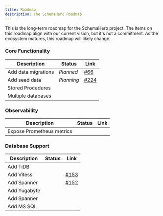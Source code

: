 ```yaml
---
title: Roadmap
description: The SchemaHero Roadmap
---
```


This is the long-term roadmap for the SchemaHero project.
The items on this roadmap align with our current vision, but it's not a commitment.
As the ecosystem matures, this roadmap will likely change.

### Core Functionality
| Description | Status | Link |
|-------------|--------|------|
| Add data migrations | *Planned* | [#66](https://github.com/schemahero/schemahero/issues/66)
| Add seed data | *Planning* | [#224](https://github.com/schemahero/schemahero/issues/224) 
| Stored Procedures | |
| Multiple databases | |

### Observability
| Description | Status | Link |
|-------------|--------|------|
| Expose Prometheus metrics | | 

### Database Support
| Description | Status | Link |
|-------------|--------|------|
| Add TiDB | | |
| Add Vitess | | [#153](https://github.com/schemahero/schemahero/issues/153)
| Add Spanner | | [#152](https://github.com/schemahero/schemahero/issues/152)
| Add Yugabyte | |
| Add Spanner | |
| Add MS SQL | |